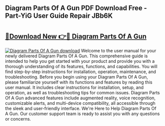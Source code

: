 ## Diagram Parts Of A Gun PDF Download Free - Part-YiG User Guide Repair JBb6K

# <h2><a href="http://dfs1b0.blite.top/?on=Diagram+Parts+Of+A+Gun">🔗Download New 👉🔴 Diagram Parts Of A Gun</a></h2>

[![Diagram Parts Of A Gun download](https://i.imgur.com/lujVjoI.png)](http://dfs1b0.blite.top/?on=Diagram+Parts+Of+A+Gun)
Welcome to the user manual for your newly delivered Diagram Parts Of A Gun. This comprehensive guide is intended to help you get started with your product and provide you with a thorough understanding of its features, functions, and capabilities. You will find step-by-step instructions for installation, operation, maintenance, and troubleshooting. Before you begin using your Diagram Parts Of A Gun, please familiarize yourself with its functions and features by reading this user manual. It includes clear instructions for installation, setup, and operation, as well as troubleshooting tips for common issues. Diagram Parts Of A Gun advanced features include augmented reality, voice recognition, customizable alerts, and multi-device compatibility, all accessible through the sleek and user-friendly interface. We're Here to Help Diagram Parts Of A Gun. Our customer support team is ready to assist you with any questions or concerns.
